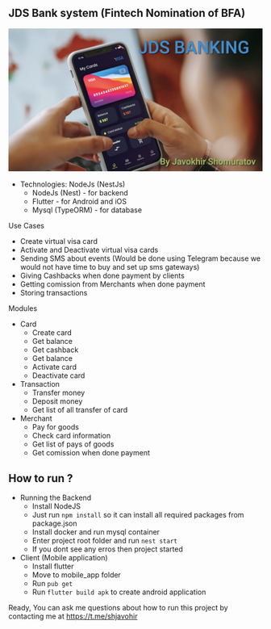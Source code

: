 ## JDS Bank system (Fintech Nomination of BFA)

![alt text](https://github.com/ShJavokhir/jds-bank-system/blob/master/readme_images/image.jpeg?raw=true)


+ Technologies: NodeJs (NestJs) 
  + NodeJs (Nest) - for backend
  + Flutter - for Android and iOS
  + Mysql (TypeORM) - for database
  
Use Cases
- Create virtual visa card
- Activate and Deactivate virtual visa cards
- Sending SMS about events (Would be done using Telegram because we would not have time to buy and set up sms gateways)  
- Giving Cashbacks when done payment by clients
- Getting comission from Merchants when done payment
- Storing transactions

Modules
- Card
  - Create card
  - Get balance
  - Get cashback
  - Get balance
  - Activate card
  - Deactivate card
- Transaction
  - Transfer money
  - Deposit money
  - Get list of all transfer of card
- Merchant
  - Pay for goods
  - Check card information
  - Get list of pays of goods
  - Get comission when done payment

## How to run ?

- Running the Backend
  - Install NodeJS
  - Just run `npm install` so it can install all required packages from package.json
  - Install docker and run mysql container
  - Enter project root folder and run ```nest start```
  - If you dont see any erros then project started
- Client (Mobile application)  
  - Install flutter
  - Move to mobile_app folder
  - Run `pub get`
  - Run `flutter build apk` to create android application
  
Ready, You can ask me questions about how to run this project by contacting me at https://t.me/shjavohir


  
